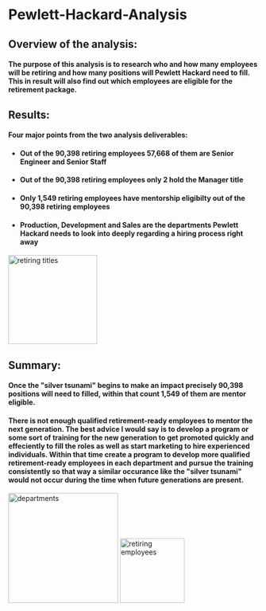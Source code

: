 # Pewlett-Hackard-Analysis

## Overview of the analysis: 
#### The purpose of this analysis is to research who and how many employees will be retiring and how many positions will Pewlett Hackard need to fill. This in result will also find out which employees are eligible for the retirement package.

## Results: 
#### Four major points from the two analysis deliverables:
- #### Out of the 90,398 retiring employees 57,668 of them are Senior Engineer and Senior Staff
- #### Out of the 90,398 retiring employees only 2 hold the Manager title
- #### Only 1,549 retiring employees have mentorship eligibilty out of the 90,398 retiring employees
- #### Production, Development and Sales are the departments Pewlett Hackard needs to look into deeply regarding a hiring process right away 
<img width="179" alt="retiring titles" src="https://user-images.githubusercontent.com/86431959/129496256-9bdd75f6-ff39-4a0b-9f4e-ade8cd63adbc.png">

## Summary: 
#### Once the "silver tsunami" begins to make an impact precisely 90,398 positions will need to filled, within that count 1,549 of them are mentor eligible.
 
#### There is not enough qualified retirement-ready employees to mentor the next generation. The best advice I would say is to develop a program or some sort of training for the new generation to get promoted quickly and effeciently to fill the roles as well as start marketing to hire experienced individuals. Within that time create a program to develop more qualified retirement-ready employees in each department and pursue the training consistently so that way a similar occurance like the "silver tsunami" would not occur during the time when future generations are present.
<img width="221" alt="departments" src="https://user-images.githubusercontent.com/86431959/129496252-7ffe8cc2-d6be-4ea3-b41c-ded6cce3dbc5.png">
<img width="130" alt="retiring employees" src="https://user-images.githubusercontent.com/86431959/129496263-c59b19eb-257e-43b9-9de5-8c439c27eb9b.png">
